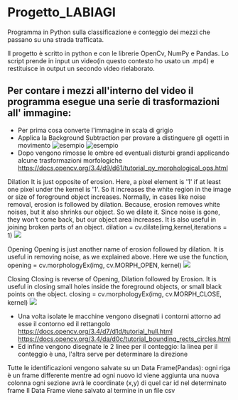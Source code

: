 # Progetto_LABIAGI
Programma in Python sulla classificazione e conteggio dei mezzi che passano su una strada trafficata.

Il progetto è scritto in python e con le librerie OpenCv, NumPy e Pandas.
Lo script prende in input un video(in questo contesto ho usato un .mp4) e restituisce in output un secondo video rielaborato.

## Per contare i mezzi all'interno del video il programma esegue una serie di trasformazioni all' immagine:
* Per prima cosa converte l'immagine in scala di grigio
* Applica la Background Subtraction per provare a distinguere gli ogetti in movimento
![esempio](https://149695847.v2.pressablecdn.com/wp-content/uploads/2021/08/input.png)
![esempio](https://149695847.v2.pressablecdn.com/wp-content/uploads/2021/08/MOG2.png)
* Dopo vengono rimosse le ombre ed eventuali disturbi grandi applicando alcune trasformazioni morfologiche
 https://docs.opencv.org/3.4/d9/d61/tutorial_py_morphological_ops.html
 
 Dilation
 It is just opposite of erosion. Here, a pixel element is '1' if at least one pixel under the kernel is '1'. So it increases the white region in the image or size of     foreground object increases. Normally, in cases like noise removal, erosion is followed by dilation. Because, erosion removes white noises, but it also shrinks our object. So we dilate it. Since noise is gone, they won't come back, but our object area increases. It is also useful in joining broken parts of an object.
dilation = cv.dilate(img,kernel,iterations = 1)
![](https://docs.opencv.org/3.4/dilation.png)

Opening
Opening is just another name of erosion followed by dilation. It is useful in removing noise, as we explained above. Here we use the function,
opening = cv.morphologyEx(img, cv.MORPH_OPEN, kernel)
![](https://docs.opencv.org/3.4/opening.png)

Closing
Closing is reverse of Opening, Dilation followed by Erosion. It is useful in closing small holes inside the foreground objects, or small black points on the object.
closing = cv.morphologyEx(img, cv.MORPH_CLOSE, kernel)
![](https://docs.opencv.org/3.4/closing.png)
* Una volta isolate le macchine vengono disegnati i contorni attorno ad esse il contorno ed il rettangolo
 https://docs.opencv.org/3.4/d7/d1d/tutorial_hull.html
 https://docs.opencv.org/3.4/da/d0c/tutorial_bounding_rects_circles.html
* Ed infine vengono disegnate le 2 linee per il conteggio:
  la linea per il conteggio è una, l'altra serve per determinare la direzione

Tutte le identificazioni vengono salvate su un Data Frame(Pandas):
ogni riga è un frame differente mentre ad ogni nuovo id viene aggiunta una nuova colonna 
ogni sezione avrà le coordinate (x,y) di quel car id nel determinato frame
Il Data Frame viene salvato al termine in un file csv

